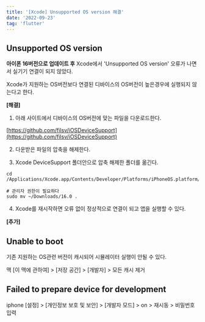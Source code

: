 ```yaml
---
title: '[Xcode] Unsupported OS version 해결'
date: '2022-09-23'
tag: 'flutter'
---
```


## Unsupported OS version

**아이폰 16버전으로 업데이트 후** Xcode에서 'Unsupported OS version' 오류가 나면서 실기기 연결이 되지 않았다.

Xcode가 지원하는 OS버전보다 연결된 디바이스의 OS버전이 높은경우에 실행되지 않는다고 한다.

**[해결]**

1. 아래 사이트에서 디바이스의 OS버전에 맞는 파일을 다운로드한다.

[https://github.com/filsv/iOSDeviceSupport](https://github.com/filsv/iOSDeviceSupport)

2. 다운받은 파일의 압축을 해제한다.

3. Xcode DeviceSupport 폴더안으로 압축 해제한 폴더를 옮긴다.

```shell
cd /Applications/Xcode.app/Contents/Developer/Platforms/iPhoneOS.platform/DeviceSupport/

# 관리자 권한이 필요하다
sudo mv ~/Downloads/16.0 .
```

4. Xcode를 재시작하면 오류 없이 정상적으로 연결이 되고 앱을 실행할 수 있다.

**[추가]**

## Unable to boot

기존 지원하는 OS관련 버전이 캐시되어 시뮬레이터 실행이 안될 수 있다.

맥 [이 맥에 관하여] > [저장 공간] > [개발자] > 모든 캐시 제거


## Failed to prepare device for development

iphone [설정] > [개인정보 보호 및 보안] > [개발자 모드] > on > 재시동 > 비밀번호 입력